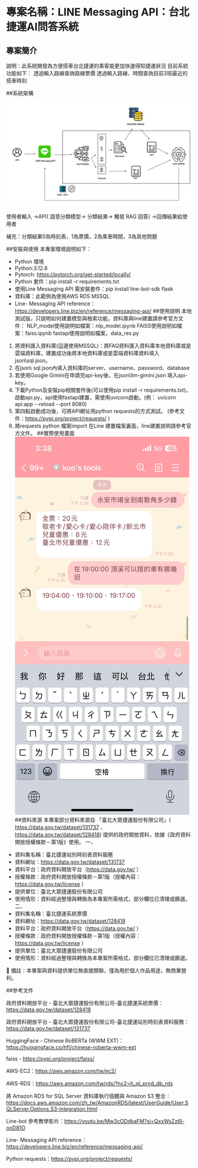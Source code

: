 # 專案名稱：LINE Messaging API：台北捷運AI問答系統
## 專案簡介
說明：此系統開發為方便搭車台北捷運的乘客能更加快速得知捷運狀況
目前系統功能如下：
透過輸入路線查詢路線票價
透過輸入路線、時間查詢目前3班最近的搭車時刻

##系統架構

 ![系統架構圖](static/system.jpg)

使用者輸入 →API( 語意分類模型→ 分類結果→ 觸發 RAG 回答) →回傳結果給使用者

補充：分類結果0為時刻表，1為票價，2為乘車時間，3為其他問題

##安裝與使用
本專案環境說明如下：
- Python 環境
-	Python:3.12.8
-	Pytorch: https://pytorch.org/get-started/locally/ 
-	Python 套件：pip install -r requirements.txt
-	使用Line Messaging API 需安裝套件：pip install line-bot-sdk flask
- 資料庫：此範例為使用AWS RDS MSSQL
-	Line- Messaging API reference：https://developers.line.biz/en/reference/messaging-api/ 
##使用說明
本地測試版，只說明如何建置模型與檢索功能，資料庫與line建置請參考官方文件：
NLP_model使用說明如檔案：nlp_model.ipynb
FAISS使用說明如檔案：faiss.ipynb
fastapi使用說明如檔案，data_res.py
1.	將資料匯入資料庫(這邊使用MSSQL)：將FAQ資料匯入資料庫本地資料庫或是雲端資料庫，建置成功後將本地資料庫或是雲端資料庫資料填入json\sql.json。
2.	在json\ sql.json內填入資料庫的server、username、password、database
3.	若使用Google Gimini在申請完api-key後，在json\llm-gimini.json
填入api-key。
4.	下載Python及安裝pip相關套件後(可以使用pip install -r requirements.txt)，啟動api.py，api使用fastapi建置，需使用uvicorn啟動。(例： uvicorn api:app --reload --port 8080)
5.	第四點啟動成功後，可將API網址用python requests的方式測試。
(參考文件：https://pypi.org/project/requests/ )
6.	將requests python 檔案import 在Line 建置檔案裏面，line建置說明請參考官方文件。
##實際使用畫面
 ![實際畫面](static/Instructions.jpg)
##資料來源
本專案部分資料來源自 「臺北大眾捷運股份有限公司」( https://data.gov.tw/dataset/131737 、https://data.gov.tw/dataset/128418) 提供的政府開放資料，依據《政府資料開放授權條款－第1版》使用。
一、
- 資料集名稱：臺北捷運站別時刻表資料服務
- 資料網址：https://data.gov.tw/dataset/131737 
- 資料平台：政府資料開放平台（https://data.gov.tw/ ）
- 授權條款：政府資料開放授權條款－第1版（授權內容：https://data.gov.tw/license ）
- 提供單位：臺北大眾捷運股份有限公司
- 使用情形：資料經過整理與轉換為本專案所需格式，部分欄位已清理或篩選。
二、
- 資料集名稱：臺北捷運系統票價
- 資料網址：https://data.gov.tw/dataset/128418 
- 資料平台：政府資料開放平台（https://data.gov.tw/ ）
- 授權條款：政府資料開放授權條款－第1版（授權內容：https://data.gov.tw/license ）
- 提供單位：臺北大眾捷運股份有限公司
- 使用情形：資料經過整理與轉換為本專案所需格式，部分欄位已清理或篩選。

 📌 備註：本專案與資料提供單位無直接關聯，僅為用於個人作品用途，無商業營利。

##參考文件

政府資料開放平台 - 臺北大眾捷運股份有限公司-臺北捷運系統票價：https://data.gov.tw/dataset/128418 

政府資料開放平台 - 臺北大眾捷運股份有限公司-臺北捷運站別時刻表資料服務：https://data.gov.tw/dataset/131737 

HuggingFace - Chinese RoBERTa (WWM EXT)：https://huggingface.co/hfl/chinese-roberta-wwm-ext 

faiss - https://pypi.org/project/faiss/ 

AWS-EC2：https://aws.amazon.com/tw/ec2/ 

AWS-RDS：https://aws.amazon.com/tw/rds/?nc2=h_ql_prod_db_rds 

將 Amazon RDS for SQL Server 資料庫執行個體與 Amazon S3 整合：
https://docs.aws.amazon.com/zh_tw/AmazonRDS/latest/UserGuide/User.SQLServer.Options.S3-integration.html 

Line-bot 參考教學影片：https://youtu.be/Mw3cODdkaFM?si=QxxWsZz6l-ooD81O

Line- Messaging API reference：  https://developers.line.biz/en/reference/messaging-api/ 

Python requests：https://pypi.org/project/requests/
